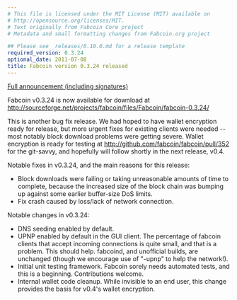 ```yaml
---
# This file is licensed under the MIT License (MIT) available on
# http://opensource.org/licenses/MIT.
# Text originally from Fabcoin Core project
# Metadata and small formatting changes from Fabcoin.org project

## Please see _releases/0.10.0.md for a release template
required_version: 0.3.24
optional_date: 2011-07-08
title: Fabcoin version 0.3.24 released
---
```

[Full announcement (including signatures)](http://sourceforge.net/mailarchive/message.php?msg_id=27771039)

Fabcoin v0.3.24 is now available for download at
<http://sourceforge.net/projects/fabcoin/files/Fabcoin/fabcoin-0.3.24/>

This is another bug fix release.  We had hoped to have wallet encryption ready for release, but more urgent fixes for existing clients were needed -- most notably block download problems were getting severe.  Wallet encryption is ready for testing at <http://github.com/fabcoin/fabcoin/pull/352> for the git-savvy, and hopefully will follow shortly in the next release, v0.4.

Notable fixes in v0.3.24, and the main reasons for this release:

* Block downloads were failing or taking unreasonable amounts of time to complete, because the increased size of the block chain was bumping up against some earlier buffer-size DoS limits.  
* Fix crash caused by loss/lack of network connection.  

Notable changes in v0.3.24:

* DNS seeding enabled by default.  
* UPNP enabled by default in the GUI client.  The percentage of fabcoin clients that accept incoming connections is quite small, and that is a problem.  This should help.  fabcoind, and unofficial builds, are unchanged (though we encourage use of "-upnp" to help the network!).  
* Initial unit testing framework.  Fabcoin sorely needs automated tests, and this is a beginning.  Contributions welcome.  
* Internal wallet code cleanup.  While invisible to an end user, this change provides the basis for v0.4's wallet encryption.  
